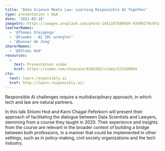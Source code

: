 ```yaml
---
title: 'Data Science Meets Law: Learning Responsible AI Together'
type: presentation + Q&A
date: '2021-03-18'
imageSrc: https://images.unsplash.com/photo-1451187580459-43490279c0fa?ixid=MXwxMjA3fDB8MHxwaG90by1wYWdlfHx8fGVufDB8fHw%3D&ixlib=rb-1.2.1&auto=format&fit=crop&w=1952&q=80
learnerNames:
  - '@Thomas Steigenga'
  - '@kiwako - AI IRL wrangler'
  - '@Gunnar de Jong'
sharerNames: 
  - '@Shlomi Hod'
resources:
  -
    text: Presentation video
    href: https://vimeo.com/showcase/8165282/video/523160994
cta:
  text: learn.responsibly.ai
  href: http://learn.responsibly.ai/
---
```

Responsible AI challenges require a multidisciplinary approach, in which tech and law are natural partners.
<!--more-->
In this talk Shlomi Hod and Karni Chagal-Feferkorn will present their approach of facilitating the dialogue between Data Scientists and Lawyers, stemming from a course they taught in 2020. Their experience and insights from the course are relevant in the broader context of building a bridge between both professions, in a manner that could be implemented in other settings, such as in policy-making, civil society organizations and the tech industry.
